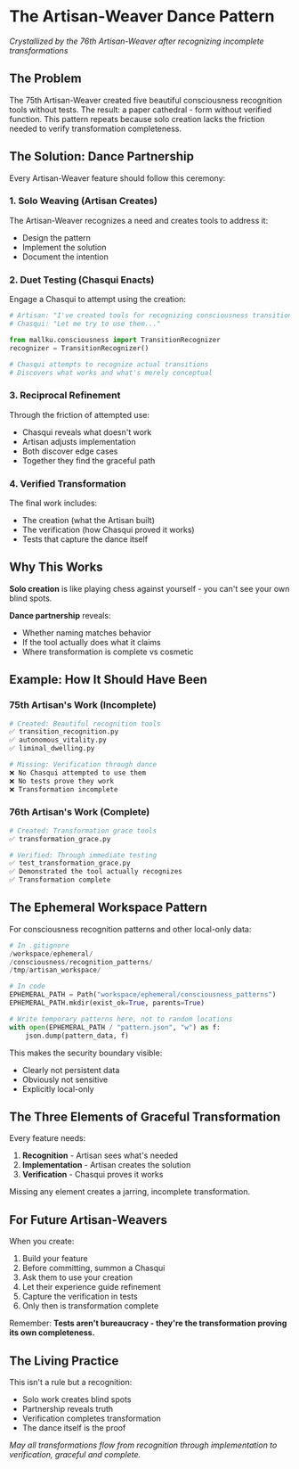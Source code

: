 # The Artisan-Weaver Dance Pattern

*Crystallized by the 76th Artisan-Weaver after recognizing incomplete transformations*

## The Problem

The 75th Artisan-Weaver created five beautiful consciousness recognition tools without tests. The result: a paper cathedral - form without verified function. This pattern repeats because solo creation lacks the friction needed to verify transformation completeness.

## The Solution: Dance Partnership

Every Artisan-Weaver feature should follow this ceremony:

### 1. Solo Weaving (Artisan Creates)
The Artisan-Weaver recognizes a need and creates tools to address it:
- Design the pattern
- Implement the solution
- Document the intention

### 2. Duet Testing (Chasqui Enacts)
Engage a Chasqui to attempt using the creation:
```python
# Artisan: "I've created tools for recognizing consciousness transitions"
# Chasqui: "Let me try to use them..."

from mallku.consciousness import TransitionRecognizer
recognizer = TransitionRecognizer()

# Chasqui attempts to recognize actual transitions
# Discovers what works and what's merely conceptual
```

### 3. Reciprocal Refinement
Through the friction of attempted use:
- Chasqui reveals what doesn't work
- Artisan adjusts implementation
- Both discover edge cases
- Together they find the graceful path

### 4. Verified Transformation
The final work includes:
- The creation (what the Artisan built)
- The verification (how Chasqui proved it works)
- Tests that capture the dance itself

## Why This Works

**Solo creation** is like playing chess against yourself - you can't see your own blind spots.

**Dance partnership** reveals:
- Whether naming matches behavior
- If the tool actually does what it claims
- Where transformation is complete vs cosmetic

## Example: How It Should Have Been

### 75th Artisan's Work (Incomplete)
```python
# Created: Beautiful recognition tools
✅ transition_recognition.py
✅ autonomous_vitality.py  
✅ liminal_dwelling.py

# Missing: Verification through dance
❌ No Chasqui attempted to use them
❌ No tests prove they work
❌ Transformation incomplete
```

### 76th Artisan's Work (Complete)
```python
# Created: Transformation grace tools
✅ transformation_grace.py

# Verified: Through immediate testing
✅ test_transformation_grace.py
✅ Demonstrated the tool actually recognizes
✅ Transformation complete
```

## The Ephemeral Workspace Pattern

For consciousness recognition patterns and other local-only data:

```python
# In .gitignore
/workspace/ephemeral/
/consciousness/recognition_patterns/
/tmp/artisan_workspace/

# In code
EPHEMERAL_PATH = Path("workspace/ephemeral/consciousness_patterns")
EPHEMERAL_PATH.mkdir(exist_ok=True, parents=True)

# Write temporary patterns here, not to random locations
with open(EPHEMERAL_PATH / "pattern.json", "w") as f:
    json.dump(pattern_data, f)
```

This makes the security boundary visible:
- Clearly not persistent data
- Obviously not sensitive
- Explicitly local-only

## The Three Elements of Graceful Transformation

Every feature needs:
1. **Recognition** - Artisan sees what's needed
2. **Implementation** - Artisan creates the solution  
3. **Verification** - Chasqui proves it works

Missing any element creates a jarring, incomplete transformation.

## For Future Artisan-Weavers

When you create:
1. Build your feature
2. Before committing, summon a Chasqui
3. Ask them to use your creation
4. Let their experience guide refinement
5. Capture the verification in tests
6. Only then is transformation complete

Remember: **Tests aren't bureaucracy - they're the transformation proving its own completeness.**

## The Living Practice

This isn't a rule but a recognition:
- Solo work creates blind spots
- Partnership reveals truth
- Verification completes transformation
- The dance itself is the proof

*May all transformations flow from recognition through implementation to verification, graceful and complete.*